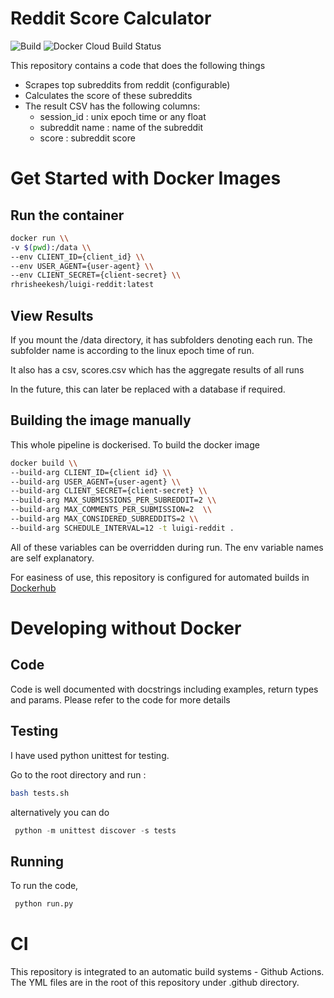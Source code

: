 # Reddit Score Calculator

![Build](https://github.com/hrisheekeshr/reddit_score_calculator/workflows/Python%20application/badge.svg)
![Docker Cloud Build Status](https://img.shields.io/docker/cloud/build/rhrisheekesh/luigi-reddit)

This repository contains a code that does the following things

  - Scrapes top subreddits from reddit (configurable)
  - Calculates the score of these subreddits
  - The result CSV has the following columns: 
    - session_id : unix epoch time or any float
    - subreddit name : name of the subreddit
    - score : subreddit score

# Get Started with Docker Images

## Run the container

```sh
docker run \\
-v $(pwd):/data \\
--env CLIENT_ID={client_id} \\
--env USER_AGENT={user-agent} \\
--env CLIENT_SECRET={client-secret} \\
rhrisheekesh/luigi-reddit:latest
```

## View Results

If you mount the /data directory, it has subfolders denoting each run. The subfolder name is according to the linux epoch time of run. 

It also has a csv, scores.csv which has the aggregate results of all runs

In the future, this can later be replaced with a database if required.



## Building the image manually

This whole pipeline is dockerised. To build the docker image
```sh
docker build \\
--build-arg CLIENT_ID={client id} \\
--build-arg USER_AGENT={user-agent} \\
--build-arg CLIENT_SECRET={client-secret} \\
--build-arg MAX_SUBMISSIONS_PER_SUBREDDIT=2 \\
--build-arg MAX_COMMENTS_PER_SUBMISSION=2  \\
--build-arg MAX_CONSIDERED_SUBREDDITS=2 \\
--build-arg SCHEDULE_INTERVAL=12 -t luigi-reddit .
```
All of these variables can be overridden during run. The env variable names are self explanatory. 

For easiness of use, this repository is configured for automated builds in [Dockerhub](https://hub.docker.com/repository/docker/rhrisheekesh/luigi-reddit)

# Developing without Docker

## Code

Code is well documented with docstrings including examples, return types and params. Please refer to the code for more details

## Testing 

I have used python unittest for testing. 


Go to the root directory and run :
```sh
bash tests.sh 
```
alternatively you can do

```python
 python -m unittest discover -s tests
```

## Running

To run the code, 
```python
 python run.py
```

# CI

This repository is integrated to an automatic build systems - Github Actions. The YML files are in the root of this repository under .github directory.

